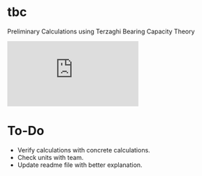# tbc

Preliminary Calculations using Terzaghi Bearing Capacity Theory

![equation](https://latex.codecogs.com/png.latex?q_u%20%3D%201.3%20c%27%20N_%7Bc%7D%20&plus;%20q%20N_%7Bq%7D%20&plus;%200.4%20%5Cgamma%20B%20N_%7B%5Cgamma%7D)

# To-Do
- Verify calculations with concrete calculations.
- Check units with team.
- Update readme file with better explanation.
